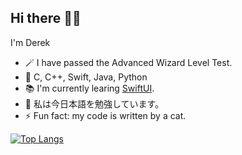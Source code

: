 ## Hi there 👋🏻
I'm Derek

* 🪄 I have passed the Advanced Wizard Level Test.
* 🤖 C, C++, Swift, Java, Python
* 📚 I'm currently learing [SwiftUI](https://developer.apple.com/xcode/swiftui/).
* 🌱 私は今日本語を勉強しています。
* ⚡️ Fun fact: my code is written by a cat.

[![Top Langs](https://github-readme-stats.vercel.app/api/top-langs/?username=orangeflavoredderek&layout=compact)](https://github.com/orangeflavoredderek/github-readme-stats)

